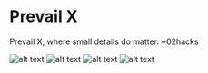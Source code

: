 # Prevail X
Prevail X, where small details do matter. ~02hacks

![alt text](https://i.imgur.com/pj5dgDX.png)
![alt text](https://i.imgur.com/AOABtKZ.png)
![alt text](https://i.imgur.com/CWt1EBO.png)
![alt text](https://i.imgur.com/uY2ACxf.png)
